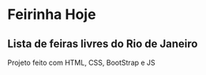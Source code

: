 # Feirinha Hoje

## Lista de feiras livres do Rio de Janeiro

Projeto feito com HTML, CSS, BootStrap e JS